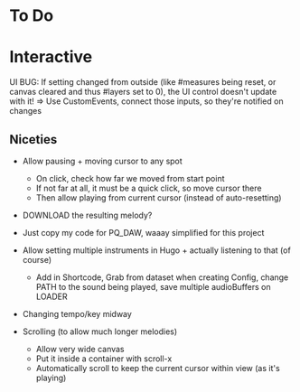 # To Do

# Interactive

UI BUG: If setting changed from outside (like #measures being reset, or canvas cleared and thus #layers set to 0), the UI control doesn't update with it! => Use CustomEvents, connect those inputs, so they're notified on changes

## Niceties

* Allow pausing + moving cursor to any spot
  * On click, check how far we moved from start point
  * If not far at all, it must be a quick click, so move cursor there
  * Then allow playing from current cursor (instead of auto-resetting)

* DOWNLOAD the resulting melody?
 * Just copy my code for PQ_DAW, waaay simplified for this project

* Allow setting multiple instruments in Hugo + actually listening to that (of course)
  * Add in Shortcode, Grab from dataset when creating Config, change PATH to the sound being played, save multiple audioBuffers on LOADER
* Changing tempo/key midway
* Scrolling (to allow much longer melodies)
  * Allow very wide canvas
  * Put it inside a container with scroll-x
  * Automatically scroll to keep the current cursor within view (as it's playing) 